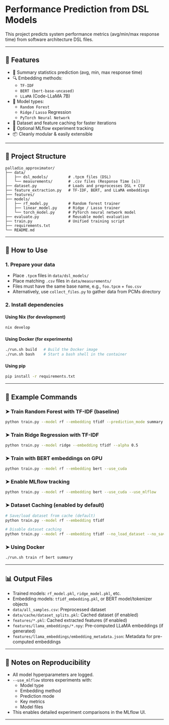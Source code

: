 # Performance Prediction from DSL Models

This project predicts system performance metrics (avg/min/max response time) from software architecture DSL files.

---

## 🔧 Features

- 🧾 Summary statistics prediction (avg, min, max response time)
- 🔍 Embedding methods:
  - `TF-IDF`
  - `BERT (bert-base-uncased)`
  - `LLaMA` (Code-LLaMA 7B)
- 🧠 Model types:
  - `Random Forest`
  - `Ridge` / `Lasso` Regression
  - `PyTorch Neural Network`
- 🔄 Dataset and feature caching for faster iterations
- 🔁 Optional MLflow experiment tracking
- 📦 Cleanly modular & easily extensible

---

## 📁 Project Structure
```
palladio_approximator/
├── data/
│   ├── dsl_models/         # .tpcm files (DSL)
│   └── measurements/       # .csv files (Response Time [s])
├── dataset.py              # Loads and preprocesses DSL + CSV
├── feature_extraction.py   # TF-IDF, BERT, and LLaMA embeddings
├── features/
├── models/
│   ├── rf_model.py         # Random forest trainer
│   ├── linear_model.py     # Ridge / Lasso trainer
│   └── torch_model.py      # PyTorch neural network model
├── evaluate.py             # Reusable model evaluation
├── train.py                # Unified training script
├── requirements.txt
└── README.md
```

---

## 🚀 How to Use

### 1. Prepare your data
- Place `.tpcm` files in `data/dsl_models/`
- Place matching `.csv` files in `data/measurements/`
- Files must have the same base name, e.g., `foo.tpcm` + `foo.csv`
- Alternatively, use `collect_files.py` to gather data from PCMs directory

### 2. Install dependencies

#### Using Nix (for development)
```bash
nix develop
```

#### Using Docker (for experiments)
```bash
./run.sh build   # Build the Docker image
./run.sh bash    # Start a bash shell in the container
```

#### Using pip
```bash
pip install -r requirements.txt
```

---

## 🧪 Example Commands

### ➤ Train Random Forest with TF-IDF (baseline)
```bash
python train.py --model rf --embedding tfidf --prediction_mode summary
```

### ➤ Train Ridge Regression with TF-IDF
```bash
python train.py --model ridge --embedding tfidf --alpha 0.5
```

### ➤ Train with BERT embeddings on GPU
```bash
python train.py --model rf --embedding bert --use_cuda
```

### ➤ Enable MLflow tracking
```bash
python train.py --model rf --embedding bert --use_cuda --use_mlflow
```


### ➤ Dataset Caching (enabled by default)
```bash
# Save/load dataset from cache (default)
python train.py --model rf --embedding tfidf

# Disable dataset caching
python train.py --model rf --embedding tfidf --no_load_dataset --no_save_dataset
```

### ➤ Using Docker
```bash
./run.sh train rf bert summary
```

---

## 📊 Output Files
- Trained models: `rf_model.pkl`, `ridge_model.pkl`, etc.
- Embedding models: `tfidf_embedding.pkl`, or BERT model/tokenizer objects
- `data/all_samples.csv`: Preprocessed dataset
- `data/cache/dataset_splits.pkl`: Cached dataset (if enabled)
- `features/*.pkl`: Cached extracted features (if enabled)
- `features/llama_embeddings/*.npy`: Pre-computed LLaMA embeddings (if generated)
- `features/llama_embeddings/embedding_metadata.json`: Metadata for pre-computed embeddings

---

## 📌 Notes on Reproducibility
- All model hyperparameters are logged.
- `--use_mlflow` stores experiments with:
  - Model type
  - Embedding method
  - Prediction mode
  - Key metrics
  - Model files
- This enables detailed experiment comparisons in the MLflow UI.

---
